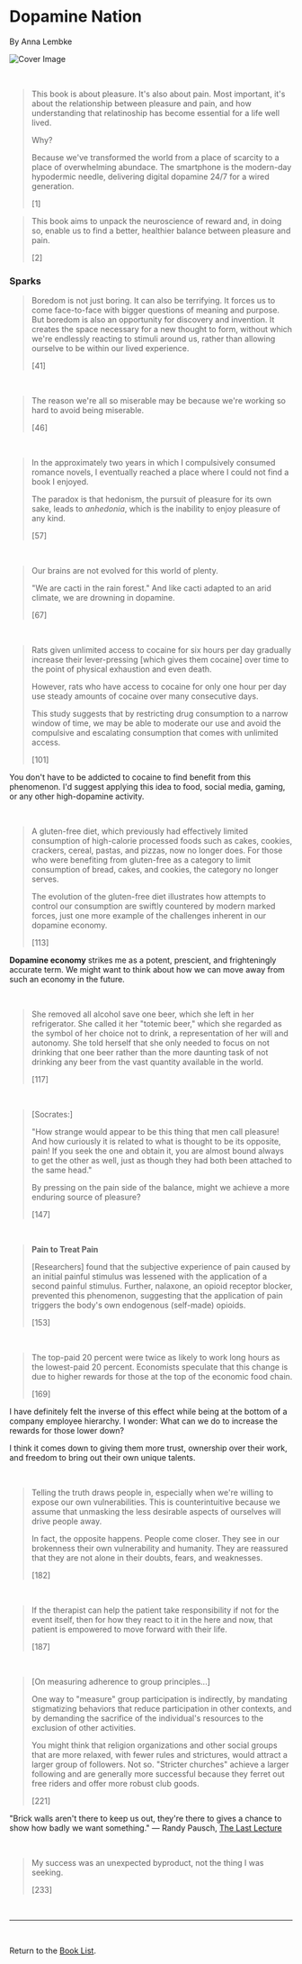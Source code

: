 # Dopamine Nation

By Anna Lembke

![Cover Image](dopamine_nation.png)

<br/>

> This book is about pleasure. It's also about pain. Most important, it's about the relationship between pleasure and pain, and how understanding that relatinoship has become essential for a life well lived.
>
> Why?
>
> Because we've transformed the world from a place of scarcity to a place of overwhelming abundace. The smartphone is the modern-day hypodermic needle, delivering digital dopamine 24/7 for a wired generation.
>
> [1]

> This book aims to unpack the neuroscience of reward and, in doing so, enable us to find a better, healthier balance between pleasure and pain.
>
> [2]

### Sparks

> Boredom is not just boring. It can also be terrifying. It forces us to come face-to-face with bigger questions of meaning and purpose. But boredom is also an opportunity for discovery and invention. It creates the space necessary for a new thought to form, without which we're endlessly reacting to stimuli around us, rather than allowing ourselve to be within our lived experience.
>
> [41]

<br/>

> The reason we're all so miserable may be because we're working so hard to avoid being miserable.
>
> [46]

<br/>

> In the approximately two years in which I compulsively consumed romance novels, I eventually reached a place where I could not find a book I enjoyed.
>
> The paradox is that hedonism, the pursuit of pleasure for its own sake, leads to *anhedonia*, which is the inability to enjoy pleasure of any kind.
>
> [57]

<br/>

> Our brains are not evolved for this world of plenty.
>
> "We are cacti in the rain forest." And like cacti adapted to an arid climate, we are drowning in dopamine.
>
> [67]

<br/>

> Rats given unlimited access to cocaine for six hours per day gradually increase their lever-pressing [which gives them cocaine] over time to the point of physical exhaustion and even death.
>
> However, rats who have access to cocaine for only one hour per day use steady amounts of cocaine over many consecutive days.
>
> This study suggests that by restricting drug consumption to a narrow window of time, we may be able to moderate our use and avoid the compulsive and escalating consumption that comes with unlimited access.
>
> [101]

You don't have to be addicted to cocaine to find benefit from this phenomenon. I'd suggest applying this idea to food, social media, gaming, or any other high-dopamine activity.

<br/>

> A gluten-free diet, which previously had effectively limited consumption of high-calorie processed foods such as cakes, cookies, crackers, cereal, pastas, and pizzas, now no longer does. For those who were benefiting from gluten-free as a category to limit consumption of bread, cakes, and cookies, the category no longer serves.
>
> The evolution of the gluten-free diet illustrates how attempts to control our consumption are swiftly countered by modern marked forces, just one more example of the challenges inherent in our dopamine economy.
>
> [113]

**Dopamine economy** strikes me as a potent, prescient, and frighteningly accurate term. We might want to think about how we can move away from such an economy in the future.

<br/>

> She removed all alcohol save one beer, which she left in her refrigerator. She called it her "totemic beer," which she regarded as the symbol of her choice not to drink, a representation of her will and autonomy. She told herself that she only needed to focus on not drinking that one beer rather than the more daunting task of not drinking any beer from the vast quantity available in the world.
>
> [117]

<br/>

> [Socrates:]
>
> "How strange would appear to be this thing that men call pleasure! And how curiously it is related to what is thought to be its opposite, pain! If you seek the one and obtain it, you are almost bound always to get the other as well, just as though they had both been attached to the same head."
>
> By pressing on the pain side of the balance, might we achieve a more enduring source of pleasure?
>
> [147]

<br/>

> **Pain to Treat Pain**
>
> [Researchers] found that the subjective experience of pain caused by an initial painful stimulus was lessened with the application of a second painful stimulus. Further, nalaxone, an opioid receptor blocker, prevented this phenomenon, suggesting that the application of pain triggers the body's own endogenous (self-made) opioids.
>
> [153]

<br/>

> The top-paid 20 percent were twice as likely to work long hours as the lowest-paid 20 percent. Economists speculate that this change is due to higher rewards for those at the top of the economic food chain.
>
> [169]

I have definitely felt the inverse of this effect while being at the bottom of a company employee hierarchy. I wonder: What can we do to increase the rewards for those lower down?

I think it comes down to giving them more trust, ownership over their work, and freedom to bring out their own unique talents.

<br/>

> Telling the truth draws people in, especially when we're willing to expose our own vulnerabilities. This is counterintuitive because we assume that unmasking the less desirable aspects of ourselves will drive people away.
>
> In fact, the opposite happens. People come closer. They see in our brokenness their own vulnerability and humanity. They are reassured that they are not alone in their doubts, fears, and weaknesses.
>
> [182]

<br/>

> If the therapist can help the patient take responsibility if not for the event itself, then for how they react to it in the here and now, that patient is empowered to move forward with their life.
>
> [187]

<br/>

> [On measuring adherence to group principles...]
>
> One way to "measure" group participation is indirectly, by mandating stigmatizing behaviors that reduce participation in other contexts, and by demanding the sacrifice of the individual's resources to the exclusion of other activities.
>
> You might think that religion organizations and other social groups that are more relaxed, with fewer rules and strictures, would attract a larger group of followers. Not so. "Stricter churches" achieve a larger following and are generally more successful because they ferret out free riders and offer more robust club goods.
>
> [221]

"Brick walls aren't there to keep us out, they're there to gives a chance to show how badly we want something." — Randy Pausch, [The Last Lecture](the_last_lecture__randy_pausch.md)

<br/>

> My success was an unexpected byproduct, not the thing I was seeking.
>
> [233]

<br/>

---

<br/>

Return to the [Book List](Readme.md#book-list).
